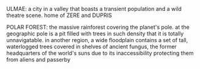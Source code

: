 ULMAE: a city in a valley that boasts a transient population and a wild theatre scene. home of ZERE and DUPRIS

POLAR FOREST: the massive rainforest covering the planet's pole. at the geographic pole is a pit filled with trees in such density that it is totally unnavigatable. in another region, a wide floodplain contains a set of tall, waterlogged trees covered in shelves of ancient fungus, the former headquarters of the world's suns due to its inaccessibility protecting them from aliens and passerby